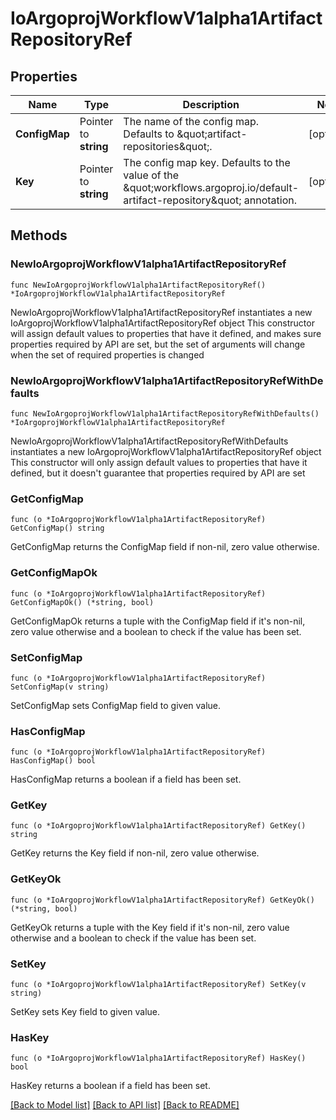 # IoArgoprojWorkflowV1alpha1ArtifactRepositoryRef

## Properties

Name | Type | Description | Notes
------------ | ------------- | ------------- | -------------
**ConfigMap** | Pointer to **string** | The name of the config map. Defaults to \&quot;artifact-repositories\&quot;. | [optional] 
**Key** | Pointer to **string** | The config map key. Defaults to the value of the \&quot;workflows.argoproj.io/default-artifact-repository\&quot; annotation. | [optional] 

## Methods

### NewIoArgoprojWorkflowV1alpha1ArtifactRepositoryRef

`func NewIoArgoprojWorkflowV1alpha1ArtifactRepositoryRef() *IoArgoprojWorkflowV1alpha1ArtifactRepositoryRef`

NewIoArgoprojWorkflowV1alpha1ArtifactRepositoryRef instantiates a new IoArgoprojWorkflowV1alpha1ArtifactRepositoryRef object
This constructor will assign default values to properties that have it defined,
and makes sure properties required by API are set, but the set of arguments
will change when the set of required properties is changed

### NewIoArgoprojWorkflowV1alpha1ArtifactRepositoryRefWithDefaults

`func NewIoArgoprojWorkflowV1alpha1ArtifactRepositoryRefWithDefaults() *IoArgoprojWorkflowV1alpha1ArtifactRepositoryRef`

NewIoArgoprojWorkflowV1alpha1ArtifactRepositoryRefWithDefaults instantiates a new IoArgoprojWorkflowV1alpha1ArtifactRepositoryRef object
This constructor will only assign default values to properties that have it defined,
but it doesn't guarantee that properties required by API are set

### GetConfigMap

`func (o *IoArgoprojWorkflowV1alpha1ArtifactRepositoryRef) GetConfigMap() string`

GetConfigMap returns the ConfigMap field if non-nil, zero value otherwise.

### GetConfigMapOk

`func (o *IoArgoprojWorkflowV1alpha1ArtifactRepositoryRef) GetConfigMapOk() (*string, bool)`

GetConfigMapOk returns a tuple with the ConfigMap field if it's non-nil, zero value otherwise
and a boolean to check if the value has been set.

### SetConfigMap

`func (o *IoArgoprojWorkflowV1alpha1ArtifactRepositoryRef) SetConfigMap(v string)`

SetConfigMap sets ConfigMap field to given value.

### HasConfigMap

`func (o *IoArgoprojWorkflowV1alpha1ArtifactRepositoryRef) HasConfigMap() bool`

HasConfigMap returns a boolean if a field has been set.

### GetKey

`func (o *IoArgoprojWorkflowV1alpha1ArtifactRepositoryRef) GetKey() string`

GetKey returns the Key field if non-nil, zero value otherwise.

### GetKeyOk

`func (o *IoArgoprojWorkflowV1alpha1ArtifactRepositoryRef) GetKeyOk() (*string, bool)`

GetKeyOk returns a tuple with the Key field if it's non-nil, zero value otherwise
and a boolean to check if the value has been set.

### SetKey

`func (o *IoArgoprojWorkflowV1alpha1ArtifactRepositoryRef) SetKey(v string)`

SetKey sets Key field to given value.

### HasKey

`func (o *IoArgoprojWorkflowV1alpha1ArtifactRepositoryRef) HasKey() bool`

HasKey returns a boolean if a field has been set.


[[Back to Model list]](../README.md#documentation-for-models) [[Back to API list]](../README.md#documentation-for-api-endpoints) [[Back to README]](../README.md)


